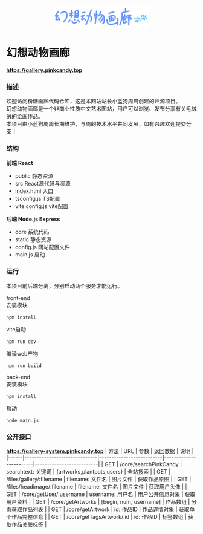 <p align="center">
    <img src="/fantasyfurrygallery.png" alt="logo" width="50%">
</p>


# 幻想动物画廊
**https://gallery.pinkcandy.top**


### 描述
欢迎访问粉糖画廊代码仓库，这是本网站站长小蓝狗周周创建的开源项目。<br>
幻想动物画廊是一个非商业性质中文艺术图站，用户可以浏览、发布分享有关毛绒绒的绘画作品。<br>
本项目由小蓝狗周周长期维护，与周的技术水平共同发展，如有兴趣欢迎提交分支！<br>


### 结构
**前端 React**<br>
- public 静态资源
- src React源代码与资源
- index.html 入口
- tsconfig.js TS配置
- vite.config.js vite配置

**后端 Node.js Express**<br>
- core 系统代码
- static 静态资源
- config.js 网站配置文件
- main.js 启动


### 运行
本项目前后端分离，分别启动两个服务才能运行。<br>

front-end<br>
安装模块
```
npm install
```
vite启动
```
npm run dev
```
编译web产物
```
npm run build
```

back-end<br>
安装模块
```
npm install
```
启动
```
node main.js
```


### 公开接口
**https://gallery-system.pinkcandy.top**
| 方法 | URL                          | 参数                     | 返回数据               | 说明                     |
|------|------------------------------|--------------------------|------------------------|--------------------------|
| GET  | /core/searchPinkCandy        | searchtext: 关键词       | {artworks,plantpots,users} | 全站搜索               |
| GET  | /files/gallery/:filename     | filename: 文件名         | 图片文件               | 获取作品原图             |
| GET  | /files/headimage/:filename   | filename: 文件名         | 图片文件               | 获取用户头像             |
| GET  | /core/getUser/:username      | username: 用户名         | 用户公开信息对象       | 获取用户资料             |
| GET  | /core/getArtworks            | [begin, num, username]   | 作品数组               | 分页获取作品列表         |
| GET  | /core/getArtwork             | id: 作品ID               | 作品详情对象           | 获取单个作品完整信息     |
| GET  | /core/getTagsArtwork/:id     | id: 作品ID               | 标签数组               | 获取作品关联标签         |
